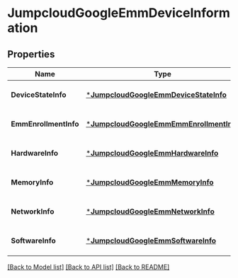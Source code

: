 # JumpcloudGoogleEmmDeviceInformation

## Properties
Name | Type | Description | Notes
------------ | ------------- | ------------- | -------------
**DeviceStateInfo** | [***JumpcloudGoogleEmmDeviceStateInfo**](jumpcloud.google_emm.DeviceStateInfo.md) |  | [optional] [default to null]
**EmmEnrollmentInfo** | [***JumpcloudGoogleEmmEmmEnrollmentInfo**](jumpcloud.google_emm.EMMEnrollmentInfo.md) |  | [optional] [default to null]
**HardwareInfo** | [***JumpcloudGoogleEmmHardwareInfo**](jumpcloud.google_emm.HardwareInfo.md) |  | [optional] [default to null]
**MemoryInfo** | [***JumpcloudGoogleEmmMemoryInfo**](jumpcloud.google_emm.MemoryInfo.md) |  | [optional] [default to null]
**NetworkInfo** | [***JumpcloudGoogleEmmNetworkInfo**](jumpcloud.google_emm.NetworkInfo.md) |  | [optional] [default to null]
**SoftwareInfo** | [***JumpcloudGoogleEmmSoftwareInfo**](jumpcloud.google_emm.SoftwareInfo.md) |  | [optional] [default to null]

[[Back to Model list]](../README.md#documentation-for-models) [[Back to API list]](../README.md#documentation-for-api-endpoints) [[Back to README]](../README.md)


